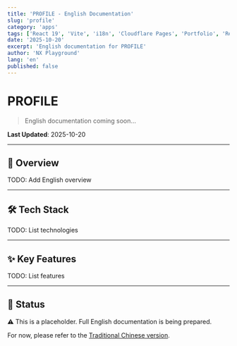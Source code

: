 ```yaml
---
title: 'PROFILE - English Documentation'
slug: 'profile'
category: 'apps'
tags: ['React 19', 'Vite', 'i18n', 'Cloudflare Pages', 'Portfolio', 'React Router']
date: '2025-10-20'
excerpt: 'English documentation for PROFILE'
author: 'NX Playground'
lang: 'en'
published: false
---
```


# PROFILE

> English documentation coming soon...

**Last Updated**: 2025-10-20

---

## 🎯 Overview

TODO: Add English overview

---

## 🛠️ Tech Stack

TODO: List technologies

---

## ✨ Key Features

TODO: List features

---

## 📝 Status

⚠️ This is a placeholder. Full English documentation is being prepared.

For now, please refer to the [Traditional Chinese version](../zh-TW/PROFILE.md).
